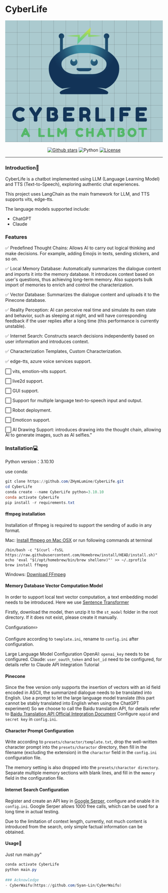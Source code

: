# CyberLife
![cover](assets/cover.png)

<p align="center">
  <a href="https://github.com/ZHymLumine/CyberLife/stargazers"><img src="https://img.shields.io/github/stars/ZHymLumine/CyberLife?color=cd7373&amp;logo=github&amp;style=for-the-badge" alt="Github stars"></a>
  <img src="https://img.shields.io/badge/Python-3.10.10-blue?style=for-the-badge&logo=Python&logoColor=white&color=cd7373" alt="Python">
  <a href="./LICENSE"><img src="https://img.shields.io/github/license/Syan-Lin/CyberWaifu?&amp;color=cd7373&amp;style=for-the-badge" alt="License"></a>
</p>


---

### Introduction🔎

CyberLife is a chatbot implemented using LLM (Language Learning Model) and TTS (Text-to-Speech), exploring authentic chat experiences.

This project uses LangChain as the main framework for LLM, and TTS supports vits, edge-tts.

The language models supported include:
- ChatGPT
- Claude

### Features
✅ Predefined Thought Chains: Allows AI to carry out logical thinking and make decisions. For example, adding Emojis in texts, sending stickers, and so on.

✅ Local Memory Database: Automatically summarizes the dialogue content and imports it into the memory database. It introduces context based on user's questions, thus achieving long-term memory. Also supports bulk import of memories to enrich and control the characterization.

✅ Vector Database: Summarizes the dialogue content and uploads it to the Pinecone database.

✅ Reality Perception: AI can perceive real time and simulate its own state and behavior, such as sleeping at night, and will have corresponding feedback if the user replies after a long time (this performance is currently unstable).

✅ Internet Search: Constructs search decisions independently based on user information and introduces context.

✅ Characterization Templates, Custom Characterization.

✅ edge-tts, azure voice services support.

⬜ vits, emotion-vits support.

⬜ live2d support.

⬜ GUI support.

⬜ Support for multiple language text-to-speech input and output.

⬜ Robot deployment.

⬜ Emoticon support.

⬜ AI Drawing Support: introduces drawing into the thought chain, allowing AI to generate images, such as AI selfies."

### Installation💻

Python version：3.10.10

use conda:
```powershell
git clone https://github.com/ZHymLumine/CyberLife.git
cd CyberLife
conda create --name CyberLife python=3.10.10
conda activate CyberLife
pip install -r requirements.txt
```

#### ffmpeg installation
Installation of ffmpeg is required to support the sending of audio in any format.

Mac: [Install ffmpeg on Mac OSX](https://macappstore.org/ffmpeg/) or run following commands at terminal
```
/bin/bash -c "$(curl -fsSL https://raw.githubusercontent.com/Homebrew/install/HEAD/install.sh)"
echo 'eval "$(/opt/homebrew/bin/brew shellenv)"' >> ~/.zprofile
brew install ffmpeg
```

Windows: [Download FFmpeg](https://ffmpeg.org/download.html#build-windows)

#### Memory Database Vector Computation Model
In order to support local text vector computation, a text embedding model needs to be introduced. Here we use [Sentence Transformer](https://github.com/UKPLab/sentence-transformers)

Firstly, download the model, then unzip it to the `st_model` folder in the root directory. If it does not exist, please create it manually.

Configuration✏️

Configure according to `template.ini`, rename to `config.ini` after configuration.

Large Language Model Configuration
OpenAI: `openai_key` needs to be configured.
Claude: `user_oauth_token` and `bot_id` need to be configured, for details refer to Claude API Integration Tutorial


#### Pinecone
Since the free version only supports the insertion of vectors with an id field encoded in ASCII, the summarized dialogue needs to be translated into English. Use a prompt to let the large language model translate (this part cannot be stably translated into English when using the ChatGPT experiment)
So we choose to call the Baidu translation API, for details refer to [Baidu Translation API Official Integration Document](https://fanyi-api.baidu.com/doc/13)
Configure `appid` and `secret key` in `config.ini`.

#### Character Prompt Configuration
Write according to `presets/charactor/template.txt`, drop the well-written character prompt into the `presets/charactor` directory, then fill in the filename (excluding the extension) in the `charactor` field in the `config.ini` configuration file.

The memory setting is also dropped into the `presets/charactor directory`. Separate multiple memory sections with blank lines, and fill in the `memory` field in the configuration file.

#### Internet Search Configuration
Register and create an API key in [Google Serper](https://serper.dev/), configure and enable it in `config.ini`. Google Serper allows 1000 free calls, which can be used for a long time in actual testing.

Due to the limitation of context length, currently, not much content is introduced from the search, only simple factual information can be obtained.

#### Usage🎉
Just run main.py"

```powershell
conda activate CyberLife
python main.py

### Acknowledge
- CyberWaifu(https://github.com/Syan-Lin/CyberWaifu)
```

